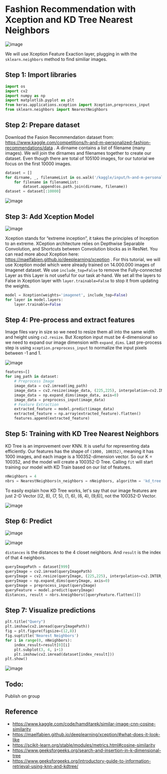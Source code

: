 # Fashion Recommendation with Xception and KD Tree Nearest Neighbors

![image](https://github.com/hughiephan/DPL/assets/16631121/41645366-fed7-4162-aea8-a92ea935c4ac)

We will use Xception Feature Exaction layer, plugging in with the `sklearn.neighbors` method to find similiar images. 

## Step 1: Import libraries
```python
import os
import cv2
import numpy as np
import matplotlib.pyplot as plt
from keras.applications.xception import Xception,preprocess_input
from sklearn.neighbors import NearestNeighbors
```

## Step 2: Prepare dataset
Download the Fasion Recommendation dataset from: https://www.kaggle.com/competitions/h-and-m-personalized-fashion-recommendations/data . A dirname contains a list of filename (many images). We will join the dirnames and filenames together to create our dataset. Even though there are total of 105100 images, for our tutorial we focus on the first 10000 images.

```python
dataset = []
for dirname, _, filenameList in os.walk('/kaggle/input/h-and-m-personalized-fashion-recommendations/images'):
    for filename in filenameList:
        dataset.append(os.path.join(dirname, filename))
dataset = dataset[:10000]
```

![image](https://github.com/hughiephan/DPL/assets/16631121/6fdf8065-63a8-441d-aa48-658bfd8c5f0f)

## Step 3: Add Xception Model

![image](https://github.com/hughiephan/DPL/assets/16631121/625bda7a-5b44-47ad-b801-1f60f6251830)

Xception stands for “extreme inception”, it takes the principles of Inception to an extreme. XCeption architecture relies on Depthwise Separable Convolution, and Shortcuts between Convolution blocks as in ResNet. You can read more about Xception here: https://maelfabien.github.io/deeplearning/xception . For this tutorial, we will use Xception model which were already trained on 14.000.000 images of Imagenet dataset. We use `include_top=False` to remove the Fully-connected Layer as this Layer is not useful for our task at-hand. We set all the layers to False in Xception layer with `layer.trainable=False` to stop it from updating the weights.

```python
model = Xception(weights='imagenet', include_top=False)
for layer in model.layers:
    layer.trainable=False
```

## Step 4: Pre-process and extract features

Image files vary in size so we need to resize them all into the same width and height using `cv2.resize`. But Xception input must be 4-dimensional so we need to expand our image dimension with `expand_dims`. Last pre-process step is using `xception.preprocess_input` to normalize the input pixels between -1 and 1. 

![image](https://github.com/hughiephan/DPL/assets/16631121/05c87d19-8a50-4f0f-b4ae-ee2a95b40725)

```python
features=[]
for img_path in dataset:
    # Preprocess Image
    image_data = cv2.imread(img_path)
    image_data = cv2.resize(image_data, (225,225), interpolation=cv2.INTER_AREA)  
    image_data = np.expand_dims(image_data, axis=0)
    image_data = preprocess_input(image_data)
    # Feature Extraction
    extracted_feature = model.predict(image_data)
    extracted_feature = np.array(extracted_feature).flatten()
    features.append(extracted_feature)
```

## Step 5: Training with KD Tree Nearest Neighbors

KD Tree is an improvement over KNN. It is useful for representing data efficiently. Our features has the shape of `(1000, 100352)`, meaning it has 1000 images, and each image is a 100352-dimension vector. So our K = 100352, and the model will create a 100352-D Tree. Calling `fit` will start training our model with KD Train based on our list of features.

```python
nNeighbors = 4
nbrs = NearestNeighbors(n_neighbors = nNeighbors, algorithm = 'kd_tree').fit(features)
```

To easily explain how KD Tree works, let's say that our image features are just 2-D Vector [(2, 8), (7, 5), (1, 6), (6, 4), (9,6)], not the 100352-D Vector.

![image](https://github.com/hughiephan/DPL/assets/16631121/90baacad-2103-44ab-bcf4-19c820702776)

## Step 6: Predict

![image](https://github.com/hughiephan/DPL/assets/16631121/9e275165-fe81-4bd7-957f-a1c112b8cd4a)

![image](https://github.com/hughiephan/DPL/assets/16631121/be6ffdf0-a5a6-4ec5-8716-64758c9e4378)

`distances` is the distances to the 4 closet neighbors. And `result` is the index of that 4 neighbors.

```python
queryImagePath = dataset[999]
queryImage = cv2.imread(queryImagePath) 
queryImage = cv2.resize(queryImage, (225,225), interpolation=cv2.INTER_AREA)  
queryImage = np.expand_dims(queryImage, axis=0)
queryImage = preprocess_input(queryImage)
queryFeature = model.predict(queryImage)
distances, result = nbrs.kneighbors([queryFeature.flatten()])
```

## Step 7: Visualize predictions
```python
plt.title("Query")
plt.imshow(cv2.imread(queryImagePath))
fig = plt.figure(figsize=(12,8))
fig.suptitle('Nearest Neighbors')
for i in range(0, nNeighbors):
    index_result=result[0][i]
    plt.subplot(3, 4, i+1)
    plt.imshow(cv2.imread(dataset[index_result]))
plt.show()
```

![image](https://github.com/hughiephan/DPL/assets/16631121/112c37dd-f849-4711-a435-59e0b77ee537)

## Todo: 

Publish on group

## Reference
- https://www.kaggle.com/code/hamditarek/similar-image-cnn-cosine-similarity
- https://maelfabien.github.io/deeplearning/xception/#what-does-it-look-like
- https://scikit-learn.org/stable/modules/metrics.html#cosine-similarity
- https://www.geeksforgeeks.org/search-and-insertion-in-k-dimensional-tree
- https://www.geeksforgeeks.org/introductory-guide-to-information-retrieval-using-knn-and-kdtree/
